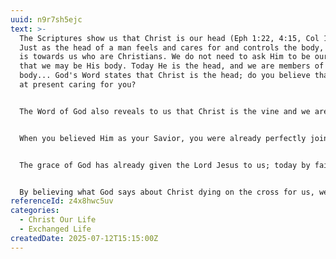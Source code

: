 ```yaml
---
uuid: n9r7sh5ejc
text: >-
  The Scriptures show us that Christ is our head (Eph 1:22, 4:15, Col 1:18).
  Just as the head of a man feels and cares for and controls the body, so Christ
  is towards us who are Christians. We do not need to ask Him to be our head
  that we may be His body. Today He is the head, and we are members of His
  body... God's Word states that Christ is the head; do you believe that He is
  at present caring for you?


  The Word of God also reveals to us that Christ is the vine and we are the branches (John 15:5). It is not that He will become our vine and we will become His branches. It is not that in the near future when our spiritual life is more advanced than it is now we will then become His branches and He will become our vine. We should bear fruit as He does. We should be filled with virtues as He is filled with virtues. For He has given His "sap"—that is to say, His life and fruit-producing power—to us. He is now already the trunk, and we are already His branches. He is presently supplying to us His life with His perfection and holiness and all virtues. Do we believe this? Do we believe that He now is our trunk and we are His branches?


  When you believed Him as your Savior, you were already perfectly joined to Him. Do you believe this? You do not need to figure out how you can be joined to Him since God has already made you and Him into one tree. Can you now believe that He shall be towards you even as the physical trunk of a tree is towards its branches? It is not that you bear fruit for Him, but rather that He bears fruit through you.


  The grace of God has already given the Lord Jesus to us; today by faith we accept all that God has given us so that the life, power, liberty, and holiness of Christ may be manifested in our body.


  By believing what God says about Christ dying on the cross for us, we receive eternal life. Likewise, by believing that the Lord Jesus lives in us, we receive the life that wins.
referenceId: z4x8hwc5uv
categories:
  - Christ Our Life
  - Exchanged Life
createdDate: 2025-07-12T15:15:00Z
---
```

